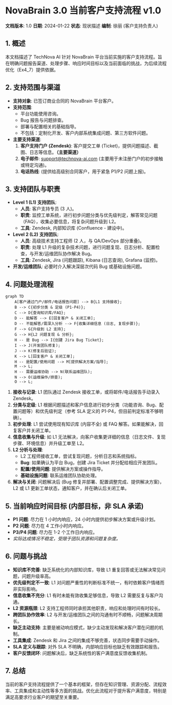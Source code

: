 # NovaBrain 3.0 当前客户支持流程 v1.0

**文档版本**: 1.0
**日期**: 2024-01-22
**状态**: 现状描述
**编制**: 徐丽 (客户支持负责人)

## 1. 概述

本文档描述了 TechNova AI 针对 NovaBrain 平台当前实施的客户支持流程。旨在明确问题报告渠道、处理步骤、响应时间目标以及当前面临的挑战，为后续流程优化（Ex4_7）提供依据。

## 2. 支持范围与渠道

*   **支持对象**: 已签订商业合同的 NovaBrain 平台客户。
*   **支持范围**: 
    *   平台功能使用咨询。
    *   Bug 报告与问题排查。
    *   部署与配置相关的基础指导。
    *   不包括：定制化开发、客户内部系统集成问题、第三方软件问题。
*   **主要支持渠道**: 
    1.  **客户支持门户 (Zendesk)**: 客户提交工单 (Ticket)，提供问题描述、截图、日志等信息。**（主要渠道）**
    2.  **电子邮件**: support@technova-ai.com (主要用于未注册门户的初步接触或特定沟通)。
    3.  **电话热线**: (提供给高级别合同客户，用于紧急 P1/P2 问题上报)。

## 3. 支持团队与职责

*   **Level 1 (L1) 支持团队**: 
    *   **人员**: 客户支持专员 (3 人)。
    *   **职责**: 监控工单系统，进行初步问题分类与优先级判定，解答常见问题（FAQ），收集必要信息，将复杂问题升级到 L2。
    *   **工具**: Zendesk, 内部知识库 (Confluence - 建设中)。
*   **Level 2 (L2) 支持团队**: 
    *   **人员**: 高级技术支持工程师 (2 人，与 QA/DevOps 部分重叠)。
    *   **职责**: 处理 L1 升级的复杂技术问题，进行问题复现、日志分析、配置检查，与开发/运维团队协作解决 Bug。
    *   **工具**: Zendesk, Jira (问题跟踪), Kibana (日志查询), Grafana (监控)。
*   **开发/运维团队**: 必要时介入解决深层次代码 Bug 或基础设施问题。

## 4. 问题处理流程

```mermaid
graph TD
    A[客户通过门户/邮件/电话报告问题] --> B{L1 支持接收};
    B --> C{初步分类 & 定级 (P1-P4)};
    C --> D{查询知识库/FAQ};
    D -- 能解答 --> E[回复客户 & 关闭工单];
    D -- 不能解答/需深入分析 --> F{收集详细信息 (日志, 复现步骤)};
    F --> G{升级到 L2 支持};
    G --> H{L2 问题复现 & 分析};
    H -- 是 Bug --> I{创建 Jira Bug Ticket};
    I --> J(开发团队修复);
    J --> K(修复后验证);
    K --> L[回复客户 & 关闭工单];
    H -- 是配置/使用问题 --> M[提供解决方案/指导];
    M --> L;
    H -- 需要运维协助 --> N(联系运维团队);
    N --> O(运维操作/排查);
    O --> L;
```

1.  **接收与记录**: L1 团队通过 Zendesk 接收工单，或将邮件/电话报告手动录入 Zendesk。
2.  **分类与定级**: L1 根据问题描述和客户信息进行初步分类（功能咨询、Bug、配置问题等）和优先级判定（参考 SLA 定义的 P1-P4，但目前判定标准不够明确）。
3.  **初步处理**: L1 尝试使用现有知识库 (内容不全) 或 FAQ 解答。如果能解决，回复客户并关闭工单。
4.  **信息收集与升级**: 如 L1 无法解决，向客户收集更详细的信息（日志文件、复现步骤、环境信息）并升级工单至 L2。
5.  **L2 分析与处理**: 
    *   L2 工程师接收工单，尝试复现问题，分析日志和系统指标。
    *   **Bug**: 如果确认为平台 Bug，创建 Jira Ticket 并分配给相应开发团队。
    *   **配置/使用问题**: 提供解决方案或操作指导。
    *   **基础设施问题**: 联系运维团队协助处理。
6.  **解决与关闭**: 问题解决后 (Bug 修复并部署、配置调整完成、提供解决方案)，L2 或 L1 更新工单状态，通知客户，并在确认后关闭工单。

## 5. 当前响应时间目标 (内部目标，非 SLA 承诺)

*   **P1 问题**: 尽力在 1 小时内响应，24 小时内提供初步解决方案或升级计划。
*   **P2 问题**: 尽力在 4 工作小时内响应。
*   **P3/P4 问题**: 尽力在 1-2 个工作日内响应。
*   *实际达成情况不稳定，受限于团队资源和问题复杂度。*

## 6. 问题与挑战

*   **知识库不完善**: 缺乏系统化的内部知识库，导致 L1 重复回答或无法解决常见问题，问题升级率高。
*   **优先级判定不一致**: L1 对问题严重性的判断标准不统一，有时依赖客户情绪而非实际影响。
*   **信息收集不充分**: L1 有时未能有效收集足够信息，导致 L2 需要反复与客户沟通。
*   **L2 资源瓶颈**: L2 支持工程师同时承担其他职责，响应和处理时间有时较长。
*   **跨团队协作效率**: L2 与开发/运维团队之间的沟通有时不顺畅，问题解决周期长。
*   **缺乏主动支持**: 主要是被动响应模式，缺少主动发现和解决客户潜在问题的机制。
*   **工具集成**: Zendesk 和 Jira 之间的集成不够完善，状态同步需要手动操作。
*   **SLA 定义与跟踪**: 对外 SLA 不明确，内部响应目标也缺乏有效跟踪和报告。
*   **客户反馈闭环**: 问题解决后，缺乏系统性的客户满意度反馈收集机制。

## 7. 总结

当前的客户支持流程提供了一个基本的框架，但存在知识管理、资源分配、流程效率、工具集成和主动性等多方面的挑战。优化此流程对于提升客户满意度，特别是满足高要求行业客户的期望至关重要。 